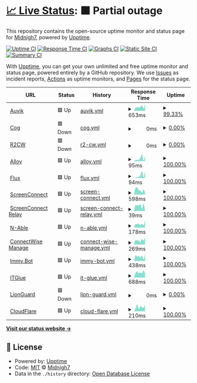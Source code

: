 # [📈 Live Status](https://Midnigh7.github.io/StatusBoard): <!--live status--> **🟧 Partial outage**

This repository contains the open-source uptime monitor and status page for [Midnigh7](https://Midnigh7.github.io/StatusBoard), powered by [Upptime](https://github.com/upptime/upptime).

[![Uptime CI](https://github.com/Midnigh7/StatusBoard/workflows/Uptime%20CI/badge.svg)](https://github.com/Midnigh7/StatusBoard/actions?query=workflow%3A%22Uptime+CI%22)
[![Response Time CI](https://github.com/Midnigh7/StatusBoard/workflows/Response%20Time%20CI/badge.svg)](https://github.com/Midnigh7/StatusBoard/actions?query=workflow%3A%22Response+Time+CI%22)
[![Graphs CI](https://github.com/Midnigh7/StatusBoard/workflows/Graphs%20CI/badge.svg)](https://github.com/Midnigh7/StatusBoard/actions?query=workflow%3A%22Graphs+CI%22)
[![Static Site CI](https://github.com/Midnigh7/StatusBoard/workflows/Static%20Site%20CI/badge.svg)](https://github.com/Midnigh7/StatusBoard/actions?query=workflow%3A%22Static+Site+CI%22)
[![Summary CI](https://github.com/Midnigh7/StatusBoard/workflows/Summary%20CI/badge.svg)](https://github.com/Midnigh7/StatusBoard/actions?query=workflow%3A%22Summary+CI%22)

With [Upptime](https://upptime.js.org), you can get your own unlimited and free uptime monitor and status page, powered entirely by a GitHub repository. We use [Issues](https://github.com/Midnigh7/StatusBoard/issues) as incident reports, [Actions](https://github.com/Midnigh7/StatusBoard/actions) as uptime monitors, and [Pages](https://Midnigh7.github.io/StatusBoard) for the status page.

<!--start: status pages-->
<!-- This summary is generated by Upptime (https://github.com/upptime/upptime) -->
<!-- Do not edit this manually, your changes will be overwritten -->
<!-- prettier-ignore -->
| URL | Status | History | Response Time | Uptime |
| --- | ------ | ------- | ------------- | ------ |
| <img alt="" src="https://icons.duckduckgo.com/ip3/mytech.us1.my.auvik.com.ico" height="13"> [Auvik](https://mytech.us1.my.auvik.com/) | 🟩 Up | [auvik.yml](https://github.com/Midnigh7/StatusBoard/commits/HEAD/history/auvik.yml) | <details><summary><img alt="Response time graph" src="./graphs/auvik/response-time-week.png" height="20"> 653ms</summary><br><a href="https://Midnigh7.github.io/StatusBoard/history/auvik"><img alt="Response time 855" src="https://img.shields.io/endpoint?url=https%3A%2F%2Fraw.githubusercontent.com%2FMidnigh7%2FStatusBoard%2FHEAD%2Fapi%2Fauvik%2Fresponse-time.json"></a><br><a href="https://Midnigh7.github.io/StatusBoard/history/auvik"><img alt="24-hour response time 843" src="https://img.shields.io/endpoint?url=https%3A%2F%2Fraw.githubusercontent.com%2FMidnigh7%2FStatusBoard%2FHEAD%2Fapi%2Fauvik%2Fresponse-time-day.json"></a><br><a href="https://Midnigh7.github.io/StatusBoard/history/auvik"><img alt="7-day response time 653" src="https://img.shields.io/endpoint?url=https%3A%2F%2Fraw.githubusercontent.com%2FMidnigh7%2FStatusBoard%2FHEAD%2Fapi%2Fauvik%2Fresponse-time-week.json"></a><br><a href="https://Midnigh7.github.io/StatusBoard/history/auvik"><img alt="30-day response time 644" src="https://img.shields.io/endpoint?url=https%3A%2F%2Fraw.githubusercontent.com%2FMidnigh7%2FStatusBoard%2FHEAD%2Fapi%2Fauvik%2Fresponse-time-month.json"></a><br><a href="https://Midnigh7.github.io/StatusBoard/history/auvik"><img alt="1-year response time 845" src="https://img.shields.io/endpoint?url=https%3A%2F%2Fraw.githubusercontent.com%2FMidnigh7%2FStatusBoard%2FHEAD%2Fapi%2Fauvik%2Fresponse-time-year.json"></a></details> | <details><summary><a href="https://Midnigh7.github.io/StatusBoard/history/auvik">99.33%</a></summary><a href="https://Midnigh7.github.io/StatusBoard/history/auvik"><img alt="All-time uptime 99.38%" src="https://img.shields.io/endpoint?url=https%3A%2F%2Fraw.githubusercontent.com%2FMidnigh7%2FStatusBoard%2FHEAD%2Fapi%2Fauvik%2Fuptime.json"></a><br><a href="https://Midnigh7.github.io/StatusBoard/history/auvik"><img alt="24-hour uptime 95.28%" src="https://img.shields.io/endpoint?url=https%3A%2F%2Fraw.githubusercontent.com%2FMidnigh7%2FStatusBoard%2FHEAD%2Fapi%2Fauvik%2Fuptime-day.json"></a><br><a href="https://Midnigh7.github.io/StatusBoard/history/auvik"><img alt="7-day uptime 99.33%" src="https://img.shields.io/endpoint?url=https%3A%2F%2Fraw.githubusercontent.com%2FMidnigh7%2FStatusBoard%2FHEAD%2Fapi%2Fauvik%2Fuptime-week.json"></a><br><a href="https://Midnigh7.github.io/StatusBoard/history/auvik"><img alt="30-day uptime 88.31%" src="https://img.shields.io/endpoint?url=https%3A%2F%2Fraw.githubusercontent.com%2FMidnigh7%2FStatusBoard%2FHEAD%2Fapi%2Fauvik%2Fuptime-month.json"></a><br><a href="https://Midnigh7.github.io/StatusBoard/history/auvik"><img alt="1-year uptime 98.81%" src="https://img.shields.io/endpoint?url=https%3A%2F%2Fraw.githubusercontent.com%2FMidnigh7%2FStatusBoard%2FHEAD%2Fapi%2Fauvik%2Fuptime-year.json"></a></details>
| <img alt="" src="https://icons.duckduckgo.com/ip3/cog.mytechpartners.net.ico" height="13"> [Cog](https://cog.mytechpartners.net/healthcheck) | 🟥 Down | [cog.yml](https://github.com/Midnigh7/StatusBoard/commits/HEAD/history/cog.yml) | <details><summary><img alt="Response time graph" src="./graphs/cog/response-time-week.png" height="20"> 0ms</summary><br><a href="https://Midnigh7.github.io/StatusBoard/history/cog"><img alt="Response time 200" src="https://img.shields.io/endpoint?url=https%3A%2F%2Fraw.githubusercontent.com%2FMidnigh7%2FStatusBoard%2FHEAD%2Fapi%2Fcog%2Fresponse-time.json"></a><br><a href="https://Midnigh7.github.io/StatusBoard/history/cog"><img alt="24-hour response time 0" src="https://img.shields.io/endpoint?url=https%3A%2F%2Fraw.githubusercontent.com%2FMidnigh7%2FStatusBoard%2FHEAD%2Fapi%2Fcog%2Fresponse-time-day.json"></a><br><a href="https://Midnigh7.github.io/StatusBoard/history/cog"><img alt="7-day response time 0" src="https://img.shields.io/endpoint?url=https%3A%2F%2Fraw.githubusercontent.com%2FMidnigh7%2FStatusBoard%2FHEAD%2Fapi%2Fcog%2Fresponse-time-week.json"></a><br><a href="https://Midnigh7.github.io/StatusBoard/history/cog"><img alt="30-day response time 0" src="https://img.shields.io/endpoint?url=https%3A%2F%2Fraw.githubusercontent.com%2FMidnigh7%2FStatusBoard%2FHEAD%2Fapi%2Fcog%2Fresponse-time-month.json"></a><br><a href="https://Midnigh7.github.io/StatusBoard/history/cog"><img alt="1-year response time 215" src="https://img.shields.io/endpoint?url=https%3A%2F%2Fraw.githubusercontent.com%2FMidnigh7%2FStatusBoard%2FHEAD%2Fapi%2Fcog%2Fresponse-time-year.json"></a></details> | <details><summary><a href="https://Midnigh7.github.io/StatusBoard/history/cog">0.00%</a></summary><a href="https://Midnigh7.github.io/StatusBoard/history/cog"><img alt="All-time uptime 61.66%" src="https://img.shields.io/endpoint?url=https%3A%2F%2Fraw.githubusercontent.com%2FMidnigh7%2FStatusBoard%2FHEAD%2Fapi%2Fcog%2Fuptime.json"></a><br><a href="https://Midnigh7.github.io/StatusBoard/history/cog"><img alt="24-hour uptime 0.00%" src="https://img.shields.io/endpoint?url=https%3A%2F%2Fraw.githubusercontent.com%2FMidnigh7%2FStatusBoard%2FHEAD%2Fapi%2Fcog%2Fuptime-day.json"></a><br><a href="https://Midnigh7.github.io/StatusBoard/history/cog"><img alt="7-day uptime 0.00%" src="https://img.shields.io/endpoint?url=https%3A%2F%2Fraw.githubusercontent.com%2FMidnigh7%2FStatusBoard%2FHEAD%2Fapi%2Fcog%2Fuptime-week.json"></a><br><a href="https://Midnigh7.github.io/StatusBoard/history/cog"><img alt="30-day uptime 0.00%" src="https://img.shields.io/endpoint?url=https%3A%2F%2Fraw.githubusercontent.com%2FMidnigh7%2FStatusBoard%2FHEAD%2Fapi%2Fcog%2Fuptime-month.json"></a><br><a href="https://Midnigh7.github.io/StatusBoard/history/cog"><img alt="1-year uptime 15.52%" src="https://img.shields.io/endpoint?url=https%3A%2F%2Fraw.githubusercontent.com%2FMidnigh7%2FStatusBoard%2FHEAD%2Fapi%2Fcog%2Fuptime-year.json"></a></details>
| <img alt="" src="https://icons.duckduckgo.com/ip3/cog.mytechpartners.net.ico" height="13"> [R2CW](https://cog.mytechpartners.net:8081/api?action=healthCheck) | 🟥 Down | [r2-cw.yml](https://github.com/Midnigh7/StatusBoard/commits/HEAD/history/r2-cw.yml) | <details><summary><img alt="Response time graph" src="./graphs/r2-cw/response-time-week.png" height="20"> 0ms</summary><br><a href="https://Midnigh7.github.io/StatusBoard/history/r2-cw"><img alt="Response time 179" src="https://img.shields.io/endpoint?url=https%3A%2F%2Fraw.githubusercontent.com%2FMidnigh7%2FStatusBoard%2FHEAD%2Fapi%2Fr2-cw%2Fresponse-time.json"></a><br><a href="https://Midnigh7.github.io/StatusBoard/history/r2-cw"><img alt="24-hour response time 0" src="https://img.shields.io/endpoint?url=https%3A%2F%2Fraw.githubusercontent.com%2FMidnigh7%2FStatusBoard%2FHEAD%2Fapi%2Fr2-cw%2Fresponse-time-day.json"></a><br><a href="https://Midnigh7.github.io/StatusBoard/history/r2-cw"><img alt="7-day response time 0" src="https://img.shields.io/endpoint?url=https%3A%2F%2Fraw.githubusercontent.com%2FMidnigh7%2FStatusBoard%2FHEAD%2Fapi%2Fr2-cw%2Fresponse-time-week.json"></a><br><a href="https://Midnigh7.github.io/StatusBoard/history/r2-cw"><img alt="30-day response time 0" src="https://img.shields.io/endpoint?url=https%3A%2F%2Fraw.githubusercontent.com%2FMidnigh7%2FStatusBoard%2FHEAD%2Fapi%2Fr2-cw%2Fresponse-time-month.json"></a><br><a href="https://Midnigh7.github.io/StatusBoard/history/r2-cw"><img alt="1-year response time 188" src="https://img.shields.io/endpoint?url=https%3A%2F%2Fraw.githubusercontent.com%2FMidnigh7%2FStatusBoard%2FHEAD%2Fapi%2Fr2-cw%2Fresponse-time-year.json"></a></details> | <details><summary><a href="https://Midnigh7.github.io/StatusBoard/history/r2-cw">0.00%</a></summary><a href="https://Midnigh7.github.io/StatusBoard/history/r2-cw"><img alt="All-time uptime 66.06%" src="https://img.shields.io/endpoint?url=https%3A%2F%2Fraw.githubusercontent.com%2FMidnigh7%2FStatusBoard%2FHEAD%2Fapi%2Fr2-cw%2Fuptime.json"></a><br><a href="https://Midnigh7.github.io/StatusBoard/history/r2-cw"><img alt="24-hour uptime 0.00%" src="https://img.shields.io/endpoint?url=https%3A%2F%2Fraw.githubusercontent.com%2FMidnigh7%2FStatusBoard%2FHEAD%2Fapi%2Fr2-cw%2Fuptime-day.json"></a><br><a href="https://Midnigh7.github.io/StatusBoard/history/r2-cw"><img alt="7-day uptime 0.00%" src="https://img.shields.io/endpoint?url=https%3A%2F%2Fraw.githubusercontent.com%2FMidnigh7%2FStatusBoard%2FHEAD%2Fapi%2Fr2-cw%2Fuptime-week.json"></a><br><a href="https://Midnigh7.github.io/StatusBoard/history/r2-cw"><img alt="30-day uptime 0.00%" src="https://img.shields.io/endpoint?url=https%3A%2F%2Fraw.githubusercontent.com%2FMidnigh7%2FStatusBoard%2FHEAD%2Fapi%2Fr2-cw%2Fuptime-month.json"></a><br><a href="https://Midnigh7.github.io/StatusBoard/history/r2-cw"><img alt="1-year uptime 26.32%" src="https://img.shields.io/endpoint?url=https%3A%2F%2Fraw.githubusercontent.com%2FMidnigh7%2FStatusBoard%2FHEAD%2Fapi%2Fr2-cw%2Fuptime-year.json"></a></details>
| <img alt="" src="https://icons.duckduckgo.com/ip3/cog.mytechpartners.net.ico" height="13"> [Alloy](https://cog.mytechpartners.net:9090/healthCheck) | 🟩 Up | [alloy.yml](https://github.com/Midnigh7/StatusBoard/commits/HEAD/history/alloy.yml) | <details><summary><img alt="Response time graph" src="./graphs/alloy/response-time-week.png" height="20"> 95ms</summary><br><a href="https://Midnigh7.github.io/StatusBoard/history/alloy"><img alt="Response time 152" src="https://img.shields.io/endpoint?url=https%3A%2F%2Fraw.githubusercontent.com%2FMidnigh7%2FStatusBoard%2FHEAD%2Fapi%2Falloy%2Fresponse-time.json"></a><br><a href="https://Midnigh7.github.io/StatusBoard/history/alloy"><img alt="24-hour response time 168" src="https://img.shields.io/endpoint?url=https%3A%2F%2Fraw.githubusercontent.com%2FMidnigh7%2FStatusBoard%2FHEAD%2Fapi%2Falloy%2Fresponse-time-day.json"></a><br><a href="https://Midnigh7.github.io/StatusBoard/history/alloy"><img alt="7-day response time 95" src="https://img.shields.io/endpoint?url=https%3A%2F%2Fraw.githubusercontent.com%2FMidnigh7%2FStatusBoard%2FHEAD%2Fapi%2Falloy%2Fresponse-time-week.json"></a><br><a href="https://Midnigh7.github.io/StatusBoard/history/alloy"><img alt="30-day response time 120" src="https://img.shields.io/endpoint?url=https%3A%2F%2Fraw.githubusercontent.com%2FMidnigh7%2FStatusBoard%2FHEAD%2Fapi%2Falloy%2Fresponse-time-month.json"></a><br><a href="https://Midnigh7.github.io/StatusBoard/history/alloy"><img alt="1-year response time 147" src="https://img.shields.io/endpoint?url=https%3A%2F%2Fraw.githubusercontent.com%2FMidnigh7%2FStatusBoard%2FHEAD%2Fapi%2Falloy%2Fresponse-time-year.json"></a></details> | <details><summary><a href="https://Midnigh7.github.io/StatusBoard/history/alloy">100.00%</a></summary><a href="https://Midnigh7.github.io/StatusBoard/history/alloy"><img alt="All-time uptime 99.95%" src="https://img.shields.io/endpoint?url=https%3A%2F%2Fraw.githubusercontent.com%2FMidnigh7%2FStatusBoard%2FHEAD%2Fapi%2Falloy%2Fuptime.json"></a><br><a href="https://Midnigh7.github.io/StatusBoard/history/alloy"><img alt="24-hour uptime 100.00%" src="https://img.shields.io/endpoint?url=https%3A%2F%2Fraw.githubusercontent.com%2FMidnigh7%2FStatusBoard%2FHEAD%2Fapi%2Falloy%2Fuptime-day.json"></a><br><a href="https://Midnigh7.github.io/StatusBoard/history/alloy"><img alt="7-day uptime 100.00%" src="https://img.shields.io/endpoint?url=https%3A%2F%2Fraw.githubusercontent.com%2FMidnigh7%2FStatusBoard%2FHEAD%2Fapi%2Falloy%2Fuptime-week.json"></a><br><a href="https://Midnigh7.github.io/StatusBoard/history/alloy"><img alt="30-day uptime 100.00%" src="https://img.shields.io/endpoint?url=https%3A%2F%2Fraw.githubusercontent.com%2FMidnigh7%2FStatusBoard%2FHEAD%2Fapi%2Falloy%2Fuptime-month.json"></a><br><a href="https://Midnigh7.github.io/StatusBoard/history/alloy"><img alt="1-year uptime 99.91%" src="https://img.shields.io/endpoint?url=https%3A%2F%2Fraw.githubusercontent.com%2FMidnigh7%2FStatusBoard%2FHEAD%2Fapi%2Falloy%2Fuptime-year.json"></a></details>
| <img alt="" src="https://icons.duckduckgo.com/ip3/cog.mytechpartners.net.ico" height="13"> [Flux](https://cog.mytechpartners.net:7070/healthCheck) | 🟩 Up | [flux.yml](https://github.com/Midnigh7/StatusBoard/commits/HEAD/history/flux.yml) | <details><summary><img alt="Response time graph" src="./graphs/flux/response-time-week.png" height="20"> 94ms</summary><br><a href="https://Midnigh7.github.io/StatusBoard/history/flux"><img alt="Response time 141" src="https://img.shields.io/endpoint?url=https%3A%2F%2Fraw.githubusercontent.com%2FMidnigh7%2FStatusBoard%2FHEAD%2Fapi%2Fflux%2Fresponse-time.json"></a><br><a href="https://Midnigh7.github.io/StatusBoard/history/flux"><img alt="24-hour response time 233" src="https://img.shields.io/endpoint?url=https%3A%2F%2Fraw.githubusercontent.com%2FMidnigh7%2FStatusBoard%2FHEAD%2Fapi%2Fflux%2Fresponse-time-day.json"></a><br><a href="https://Midnigh7.github.io/StatusBoard/history/flux"><img alt="7-day response time 94" src="https://img.shields.io/endpoint?url=https%3A%2F%2Fraw.githubusercontent.com%2FMidnigh7%2FStatusBoard%2FHEAD%2Fapi%2Fflux%2Fresponse-time-week.json"></a><br><a href="https://Midnigh7.github.io/StatusBoard/history/flux"><img alt="30-day response time 112" src="https://img.shields.io/endpoint?url=https%3A%2F%2Fraw.githubusercontent.com%2FMidnigh7%2FStatusBoard%2FHEAD%2Fapi%2Fflux%2Fresponse-time-month.json"></a><br><a href="https://Midnigh7.github.io/StatusBoard/history/flux"><img alt="1-year response time 130" src="https://img.shields.io/endpoint?url=https%3A%2F%2Fraw.githubusercontent.com%2FMidnigh7%2FStatusBoard%2FHEAD%2Fapi%2Fflux%2Fresponse-time-year.json"></a></details> | <details><summary><a href="https://Midnigh7.github.io/StatusBoard/history/flux">100.00%</a></summary><a href="https://Midnigh7.github.io/StatusBoard/history/flux"><img alt="All-time uptime 81.46%" src="https://img.shields.io/endpoint?url=https%3A%2F%2Fraw.githubusercontent.com%2FMidnigh7%2FStatusBoard%2FHEAD%2Fapi%2Fflux%2Fuptime.json"></a><br><a href="https://Midnigh7.github.io/StatusBoard/history/flux"><img alt="24-hour uptime 100.00%" src="https://img.shields.io/endpoint?url=https%3A%2F%2Fraw.githubusercontent.com%2FMidnigh7%2FStatusBoard%2FHEAD%2Fapi%2Fflux%2Fuptime-day.json"></a><br><a href="https://Midnigh7.github.io/StatusBoard/history/flux"><img alt="7-day uptime 100.00%" src="https://img.shields.io/endpoint?url=https%3A%2F%2Fraw.githubusercontent.com%2FMidnigh7%2FStatusBoard%2FHEAD%2Fapi%2Fflux%2Fuptime-week.json"></a><br><a href="https://Midnigh7.github.io/StatusBoard/history/flux"><img alt="30-day uptime 100.00%" src="https://img.shields.io/endpoint?url=https%3A%2F%2Fraw.githubusercontent.com%2FMidnigh7%2FStatusBoard%2FHEAD%2Fapi%2Fflux%2Fuptime-month.json"></a><br><a href="https://Midnigh7.github.io/StatusBoard/history/flux"><img alt="1-year uptime 61.63%" src="https://img.shields.io/endpoint?url=https%3A%2F%2Fraw.githubusercontent.com%2FMidnigh7%2FStatusBoard%2FHEAD%2Fapi%2Fflux%2Fuptime-year.json"></a></details>
| <img alt="" src="https://icons.duckduckgo.com/ip3/go.mytech.com.ico" height="13"> [ScreenConnect](https://go.mytech.com) | 🟩 Up | [screen-connect.yml](https://github.com/Midnigh7/StatusBoard/commits/HEAD/history/screen-connect.yml) | <details><summary><img alt="Response time graph" src="./graphs/screen-connect/response-time-week.png" height="20"> 598ms</summary><br><a href="https://Midnigh7.github.io/StatusBoard/history/screen-connect"><img alt="Response time 577" src="https://img.shields.io/endpoint?url=https%3A%2F%2Fraw.githubusercontent.com%2FMidnigh7%2FStatusBoard%2FHEAD%2Fapi%2Fscreen-connect%2Fresponse-time.json"></a><br><a href="https://Midnigh7.github.io/StatusBoard/history/screen-connect"><img alt="24-hour response time 274" src="https://img.shields.io/endpoint?url=https%3A%2F%2Fraw.githubusercontent.com%2FMidnigh7%2FStatusBoard%2FHEAD%2Fapi%2Fscreen-connect%2Fresponse-time-day.json"></a><br><a href="https://Midnigh7.github.io/StatusBoard/history/screen-connect"><img alt="7-day response time 598" src="https://img.shields.io/endpoint?url=https%3A%2F%2Fraw.githubusercontent.com%2FMidnigh7%2FStatusBoard%2FHEAD%2Fapi%2Fscreen-connect%2Fresponse-time-week.json"></a><br><a href="https://Midnigh7.github.io/StatusBoard/history/screen-connect"><img alt="30-day response time 640" src="https://img.shields.io/endpoint?url=https%3A%2F%2Fraw.githubusercontent.com%2FMidnigh7%2FStatusBoard%2FHEAD%2Fapi%2Fscreen-connect%2Fresponse-time-month.json"></a><br><a href="https://Midnigh7.github.io/StatusBoard/history/screen-connect"><img alt="1-year response time 601" src="https://img.shields.io/endpoint?url=https%3A%2F%2Fraw.githubusercontent.com%2FMidnigh7%2FStatusBoard%2FHEAD%2Fapi%2Fscreen-connect%2Fresponse-time-year.json"></a></details> | <details><summary><a href="https://Midnigh7.github.io/StatusBoard/history/screen-connect">100.00%</a></summary><a href="https://Midnigh7.github.io/StatusBoard/history/screen-connect"><img alt="All-time uptime 99.84%" src="https://img.shields.io/endpoint?url=https%3A%2F%2Fraw.githubusercontent.com%2FMidnigh7%2FStatusBoard%2FHEAD%2Fapi%2Fscreen-connect%2Fuptime.json"></a><br><a href="https://Midnigh7.github.io/StatusBoard/history/screen-connect"><img alt="24-hour uptime 100.00%" src="https://img.shields.io/endpoint?url=https%3A%2F%2Fraw.githubusercontent.com%2FMidnigh7%2FStatusBoard%2FHEAD%2Fapi%2Fscreen-connect%2Fuptime-day.json"></a><br><a href="https://Midnigh7.github.io/StatusBoard/history/screen-connect"><img alt="7-day uptime 100.00%" src="https://img.shields.io/endpoint?url=https%3A%2F%2Fraw.githubusercontent.com%2FMidnigh7%2FStatusBoard%2FHEAD%2Fapi%2Fscreen-connect%2Fuptime-week.json"></a><br><a href="https://Midnigh7.github.io/StatusBoard/history/screen-connect"><img alt="30-day uptime 100.00%" src="https://img.shields.io/endpoint?url=https%3A%2F%2Fraw.githubusercontent.com%2FMidnigh7%2FStatusBoard%2FHEAD%2Fapi%2Fscreen-connect%2Fuptime-month.json"></a><br><a href="https://Midnigh7.github.io/StatusBoard/history/screen-connect"><img alt="1-year uptime 100.00%" src="https://img.shields.io/endpoint?url=https%3A%2F%2Fraw.githubusercontent.com%2FMidnigh7%2FStatusBoard%2FHEAD%2Fapi%2Fscreen-connect%2Fuptime-year.json"></a></details>
| <img alt="" src="https://icons.duckduckgo.com/ip3/null.ico" height="13"> [ScreenConnect Relay](screlay.mytech.com) | 🟩 Up | [screen-connect-relay.yml](https://github.com/Midnigh7/StatusBoard/commits/HEAD/history/screen-connect-relay.yml) | <details><summary><img alt="Response time graph" src="./graphs/screen-connect-relay/response-time-week.png" height="20"> 39ms</summary><br><a href="https://Midnigh7.github.io/StatusBoard/history/screen-connect-relay"><img alt="Response time 93" src="https://img.shields.io/endpoint?url=https%3A%2F%2Fraw.githubusercontent.com%2FMidnigh7%2FStatusBoard%2FHEAD%2Fapi%2Fscreen-connect-relay%2Fresponse-time.json"></a><br><a href="https://Midnigh7.github.io/StatusBoard/history/screen-connect-relay"><img alt="24-hour response time 1" src="https://img.shields.io/endpoint?url=https%3A%2F%2Fraw.githubusercontent.com%2FMidnigh7%2FStatusBoard%2FHEAD%2Fapi%2Fscreen-connect-relay%2Fresponse-time-day.json"></a><br><a href="https://Midnigh7.github.io/StatusBoard/history/screen-connect-relay"><img alt="7-day response time 39" src="https://img.shields.io/endpoint?url=https%3A%2F%2Fraw.githubusercontent.com%2FMidnigh7%2FStatusBoard%2FHEAD%2Fapi%2Fscreen-connect-relay%2Fresponse-time-week.json"></a><br><a href="https://Midnigh7.github.io/StatusBoard/history/screen-connect-relay"><img alt="30-day response time 36" src="https://img.shields.io/endpoint?url=https%3A%2F%2Fraw.githubusercontent.com%2FMidnigh7%2FStatusBoard%2FHEAD%2Fapi%2Fscreen-connect-relay%2Fresponse-time-month.json"></a><br><a href="https://Midnigh7.github.io/StatusBoard/history/screen-connect-relay"><img alt="1-year response time 87" src="https://img.shields.io/endpoint?url=https%3A%2F%2Fraw.githubusercontent.com%2FMidnigh7%2FStatusBoard%2FHEAD%2Fapi%2Fscreen-connect-relay%2Fresponse-time-year.json"></a></details> | <details><summary><a href="https://Midnigh7.github.io/StatusBoard/history/screen-connect-relay">100.00%</a></summary><a href="https://Midnigh7.github.io/StatusBoard/history/screen-connect-relay"><img alt="All-time uptime 99.97%" src="https://img.shields.io/endpoint?url=https%3A%2F%2Fraw.githubusercontent.com%2FMidnigh7%2FStatusBoard%2FHEAD%2Fapi%2Fscreen-connect-relay%2Fuptime.json"></a><br><a href="https://Midnigh7.github.io/StatusBoard/history/screen-connect-relay"><img alt="24-hour uptime 100.00%" src="https://img.shields.io/endpoint?url=https%3A%2F%2Fraw.githubusercontent.com%2FMidnigh7%2FStatusBoard%2FHEAD%2Fapi%2Fscreen-connect-relay%2Fuptime-day.json"></a><br><a href="https://Midnigh7.github.io/StatusBoard/history/screen-connect-relay"><img alt="7-day uptime 100.00%" src="https://img.shields.io/endpoint?url=https%3A%2F%2Fraw.githubusercontent.com%2FMidnigh7%2FStatusBoard%2FHEAD%2Fapi%2Fscreen-connect-relay%2Fuptime-week.json"></a><br><a href="https://Midnigh7.github.io/StatusBoard/history/screen-connect-relay"><img alt="30-day uptime 100.00%" src="https://img.shields.io/endpoint?url=https%3A%2F%2Fraw.githubusercontent.com%2FMidnigh7%2FStatusBoard%2FHEAD%2Fapi%2Fscreen-connect-relay%2Fuptime-month.json"></a><br><a href="https://Midnigh7.github.io/StatusBoard/history/screen-connect-relay"><img alt="1-year uptime 100.00%" src="https://img.shields.io/endpoint?url=https%3A%2F%2Fraw.githubusercontent.com%2FMidnigh7%2FStatusBoard%2FHEAD%2Fapi%2Fscreen-connect-relay%2Fuptime-year.json"></a></details>
| <img alt="" src="https://icons.duckduckgo.com/ip3/manage.mytech.com.ico" height="13"> [N-Able](https://Manage.mytech.com) | 🟩 Up | [n-able.yml](https://github.com/Midnigh7/StatusBoard/commits/HEAD/history/n-able.yml) | <details><summary><img alt="Response time graph" src="./graphs/n-able/response-time-week.png" height="20"> 178ms</summary><br><a href="https://Midnigh7.github.io/StatusBoard/history/n-able"><img alt="Response time 179" src="https://img.shields.io/endpoint?url=https%3A%2F%2Fraw.githubusercontent.com%2FMidnigh7%2FStatusBoard%2FHEAD%2Fapi%2Fn-able%2Fresponse-time.json"></a><br><a href="https://Midnigh7.github.io/StatusBoard/history/n-able"><img alt="24-hour response time 345" src="https://img.shields.io/endpoint?url=https%3A%2F%2Fraw.githubusercontent.com%2FMidnigh7%2FStatusBoard%2FHEAD%2Fapi%2Fn-able%2Fresponse-time-day.json"></a><br><a href="https://Midnigh7.github.io/StatusBoard/history/n-able"><img alt="7-day response time 178" src="https://img.shields.io/endpoint?url=https%3A%2F%2Fraw.githubusercontent.com%2FMidnigh7%2FStatusBoard%2FHEAD%2Fapi%2Fn-able%2Fresponse-time-week.json"></a><br><a href="https://Midnigh7.github.io/StatusBoard/history/n-able"><img alt="30-day response time 192" src="https://img.shields.io/endpoint?url=https%3A%2F%2Fraw.githubusercontent.com%2FMidnigh7%2FStatusBoard%2FHEAD%2Fapi%2Fn-able%2Fresponse-time-month.json"></a><br><a href="https://Midnigh7.github.io/StatusBoard/history/n-able"><img alt="1-year response time 185" src="https://img.shields.io/endpoint?url=https%3A%2F%2Fraw.githubusercontent.com%2FMidnigh7%2FStatusBoard%2FHEAD%2Fapi%2Fn-able%2Fresponse-time-year.json"></a></details> | <details><summary><a href="https://Midnigh7.github.io/StatusBoard/history/n-able">100.00%</a></summary><a href="https://Midnigh7.github.io/StatusBoard/history/n-able"><img alt="All-time uptime 99.87%" src="https://img.shields.io/endpoint?url=https%3A%2F%2Fraw.githubusercontent.com%2FMidnigh7%2FStatusBoard%2FHEAD%2Fapi%2Fn-able%2Fuptime.json"></a><br><a href="https://Midnigh7.github.io/StatusBoard/history/n-able"><img alt="24-hour uptime 100.00%" src="https://img.shields.io/endpoint?url=https%3A%2F%2Fraw.githubusercontent.com%2FMidnigh7%2FStatusBoard%2FHEAD%2Fapi%2Fn-able%2Fuptime-day.json"></a><br><a href="https://Midnigh7.github.io/StatusBoard/history/n-able"><img alt="7-day uptime 100.00%" src="https://img.shields.io/endpoint?url=https%3A%2F%2Fraw.githubusercontent.com%2FMidnigh7%2FStatusBoard%2FHEAD%2Fapi%2Fn-able%2Fuptime-week.json"></a><br><a href="https://Midnigh7.github.io/StatusBoard/history/n-able"><img alt="30-day uptime 100.00%" src="https://img.shields.io/endpoint?url=https%3A%2F%2Fraw.githubusercontent.com%2FMidnigh7%2FStatusBoard%2FHEAD%2Fapi%2Fn-able%2Fuptime-month.json"></a><br><a href="https://Midnigh7.github.io/StatusBoard/history/n-able"><img alt="1-year uptime 100.00%" src="https://img.shields.io/endpoint?url=https%3A%2F%2Fraw.githubusercontent.com%2FMidnigh7%2FStatusBoard%2FHEAD%2Fapi%2Fn-able%2Fuptime-year.json"></a></details>
| <img alt="" src="https://icons.duckduckgo.com/ip3/connect.mytech.com.ico" height="13"> [ConnectWise Manage](https://connect.mytech.com) | 🟩 Up | [connect-wise-manage.yml](https://github.com/Midnigh7/StatusBoard/commits/HEAD/history/connect-wise-manage.yml) | <details><summary><img alt="Response time graph" src="./graphs/connect-wise-manage/response-time-week.png" height="20"> 269ms</summary><br><a href="https://Midnigh7.github.io/StatusBoard/history/connect-wise-manage"><img alt="Response time 295" src="https://img.shields.io/endpoint?url=https%3A%2F%2Fraw.githubusercontent.com%2FMidnigh7%2FStatusBoard%2FHEAD%2Fapi%2Fconnect-wise-manage%2Fresponse-time.json"></a><br><a href="https://Midnigh7.github.io/StatusBoard/history/connect-wise-manage"><img alt="24-hour response time 401" src="https://img.shields.io/endpoint?url=https%3A%2F%2Fraw.githubusercontent.com%2FMidnigh7%2FStatusBoard%2FHEAD%2Fapi%2Fconnect-wise-manage%2Fresponse-time-day.json"></a><br><a href="https://Midnigh7.github.io/StatusBoard/history/connect-wise-manage"><img alt="7-day response time 269" src="https://img.shields.io/endpoint?url=https%3A%2F%2Fraw.githubusercontent.com%2FMidnigh7%2FStatusBoard%2FHEAD%2Fapi%2Fconnect-wise-manage%2Fresponse-time-week.json"></a><br><a href="https://Midnigh7.github.io/StatusBoard/history/connect-wise-manage"><img alt="30-day response time 271" src="https://img.shields.io/endpoint?url=https%3A%2F%2Fraw.githubusercontent.com%2FMidnigh7%2FStatusBoard%2FHEAD%2Fapi%2Fconnect-wise-manage%2Fresponse-time-month.json"></a><br><a href="https://Midnigh7.github.io/StatusBoard/history/connect-wise-manage"><img alt="1-year response time 288" src="https://img.shields.io/endpoint?url=https%3A%2F%2Fraw.githubusercontent.com%2FMidnigh7%2FStatusBoard%2FHEAD%2Fapi%2Fconnect-wise-manage%2Fresponse-time-year.json"></a></details> | <details><summary><a href="https://Midnigh7.github.io/StatusBoard/history/connect-wise-manage">100.00%</a></summary><a href="https://Midnigh7.github.io/StatusBoard/history/connect-wise-manage"><img alt="All-time uptime 99.98%" src="https://img.shields.io/endpoint?url=https%3A%2F%2Fraw.githubusercontent.com%2FMidnigh7%2FStatusBoard%2FHEAD%2Fapi%2Fconnect-wise-manage%2Fuptime.json"></a><br><a href="https://Midnigh7.github.io/StatusBoard/history/connect-wise-manage"><img alt="24-hour uptime 100.00%" src="https://img.shields.io/endpoint?url=https%3A%2F%2Fraw.githubusercontent.com%2FMidnigh7%2FStatusBoard%2FHEAD%2Fapi%2Fconnect-wise-manage%2Fuptime-day.json"></a><br><a href="https://Midnigh7.github.io/StatusBoard/history/connect-wise-manage"><img alt="7-day uptime 100.00%" src="https://img.shields.io/endpoint?url=https%3A%2F%2Fraw.githubusercontent.com%2FMidnigh7%2FStatusBoard%2FHEAD%2Fapi%2Fconnect-wise-manage%2Fuptime-week.json"></a><br><a href="https://Midnigh7.github.io/StatusBoard/history/connect-wise-manage"><img alt="30-day uptime 100.00%" src="https://img.shields.io/endpoint?url=https%3A%2F%2Fraw.githubusercontent.com%2FMidnigh7%2FStatusBoard%2FHEAD%2Fapi%2Fconnect-wise-manage%2Fuptime-month.json"></a><br><a href="https://Midnigh7.github.io/StatusBoard/history/connect-wise-manage"><img alt="1-year uptime 100.00%" src="https://img.shields.io/endpoint?url=https%3A%2F%2Fraw.githubusercontent.com%2FMidnigh7%2FStatusBoard%2FHEAD%2Fapi%2Fconnect-wise-manage%2Fuptime-year.json"></a></details>
| <img alt="" src="https://icons.duckduckgo.com/ip3/mytech.immy.bot.ico" height="13"> [Immy.Bot](https://mytech.immy.bot) | 🟩 Up | [immy-bot.yml](https://github.com/Midnigh7/StatusBoard/commits/HEAD/history/immy-bot.yml) | <details><summary><img alt="Response time graph" src="./graphs/immy-bot/response-time-week.png" height="20"> 438ms</summary><br><a href="https://Midnigh7.github.io/StatusBoard/history/immy-bot"><img alt="Response time 574" src="https://img.shields.io/endpoint?url=https%3A%2F%2Fraw.githubusercontent.com%2FMidnigh7%2FStatusBoard%2FHEAD%2Fapi%2Fimmy-bot%2Fresponse-time.json"></a><br><a href="https://Midnigh7.github.io/StatusBoard/history/immy-bot"><img alt="24-hour response time 659" src="https://img.shields.io/endpoint?url=https%3A%2F%2Fraw.githubusercontent.com%2FMidnigh7%2FStatusBoard%2FHEAD%2Fapi%2Fimmy-bot%2Fresponse-time-day.json"></a><br><a href="https://Midnigh7.github.io/StatusBoard/history/immy-bot"><img alt="7-day response time 438" src="https://img.shields.io/endpoint?url=https%3A%2F%2Fraw.githubusercontent.com%2FMidnigh7%2FStatusBoard%2FHEAD%2Fapi%2Fimmy-bot%2Fresponse-time-week.json"></a><br><a href="https://Midnigh7.github.io/StatusBoard/history/immy-bot"><img alt="30-day response time 451" src="https://img.shields.io/endpoint?url=https%3A%2F%2Fraw.githubusercontent.com%2FMidnigh7%2FStatusBoard%2FHEAD%2Fapi%2Fimmy-bot%2Fresponse-time-month.json"></a><br><a href="https://Midnigh7.github.io/StatusBoard/history/immy-bot"><img alt="1-year response time 606" src="https://img.shields.io/endpoint?url=https%3A%2F%2Fraw.githubusercontent.com%2FMidnigh7%2FStatusBoard%2FHEAD%2Fapi%2Fimmy-bot%2Fresponse-time-year.json"></a></details> | <details><summary><a href="https://Midnigh7.github.io/StatusBoard/history/immy-bot">100.00%</a></summary><a href="https://Midnigh7.github.io/StatusBoard/history/immy-bot"><img alt="All-time uptime 99.88%" src="https://img.shields.io/endpoint?url=https%3A%2F%2Fraw.githubusercontent.com%2FMidnigh7%2FStatusBoard%2FHEAD%2Fapi%2Fimmy-bot%2Fuptime.json"></a><br><a href="https://Midnigh7.github.io/StatusBoard/history/immy-bot"><img alt="24-hour uptime 100.00%" src="https://img.shields.io/endpoint?url=https%3A%2F%2Fraw.githubusercontent.com%2FMidnigh7%2FStatusBoard%2FHEAD%2Fapi%2Fimmy-bot%2Fuptime-day.json"></a><br><a href="https://Midnigh7.github.io/StatusBoard/history/immy-bot"><img alt="7-day uptime 100.00%" src="https://img.shields.io/endpoint?url=https%3A%2F%2Fraw.githubusercontent.com%2FMidnigh7%2FStatusBoard%2FHEAD%2Fapi%2Fimmy-bot%2Fuptime-week.json"></a><br><a href="https://Midnigh7.github.io/StatusBoard/history/immy-bot"><img alt="30-day uptime 100.00%" src="https://img.shields.io/endpoint?url=https%3A%2F%2Fraw.githubusercontent.com%2FMidnigh7%2FStatusBoard%2FHEAD%2Fapi%2Fimmy-bot%2Fuptime-month.json"></a><br><a href="https://Midnigh7.github.io/StatusBoard/history/immy-bot"><img alt="1-year uptime 99.81%" src="https://img.shields.io/endpoint?url=https%3A%2F%2Fraw.githubusercontent.com%2FMidnigh7%2FStatusBoard%2FHEAD%2Fapi%2Fimmy-bot%2Fuptime-year.json"></a></details>
| <img alt="" src="https://icons.duckduckgo.com/ip3/mytech.itglue.com.ico" height="13"> [ITGlue](https://mytech.itglue.com) | 🟩 Up | [it-glue.yml](https://github.com/Midnigh7/StatusBoard/commits/HEAD/history/it-glue.yml) | <details><summary><img alt="Response time graph" src="./graphs/it-glue/response-time-week.png" height="20"> 688ms</summary><br><a href="https://Midnigh7.github.io/StatusBoard/history/it-glue"><img alt="Response time 696" src="https://img.shields.io/endpoint?url=https%3A%2F%2Fraw.githubusercontent.com%2FMidnigh7%2FStatusBoard%2FHEAD%2Fapi%2Fit-glue%2Fresponse-time.json"></a><br><a href="https://Midnigh7.github.io/StatusBoard/history/it-glue"><img alt="24-hour response time 588" src="https://img.shields.io/endpoint?url=https%3A%2F%2Fraw.githubusercontent.com%2FMidnigh7%2FStatusBoard%2FHEAD%2Fapi%2Fit-glue%2Fresponse-time-day.json"></a><br><a href="https://Midnigh7.github.io/StatusBoard/history/it-glue"><img alt="7-day response time 688" src="https://img.shields.io/endpoint?url=https%3A%2F%2Fraw.githubusercontent.com%2FMidnigh7%2FStatusBoard%2FHEAD%2Fapi%2Fit-glue%2Fresponse-time-week.json"></a><br><a href="https://Midnigh7.github.io/StatusBoard/history/it-glue"><img alt="30-day response time 637" src="https://img.shields.io/endpoint?url=https%3A%2F%2Fraw.githubusercontent.com%2FMidnigh7%2FStatusBoard%2FHEAD%2Fapi%2Fit-glue%2Fresponse-time-month.json"></a><br><a href="https://Midnigh7.github.io/StatusBoard/history/it-glue"><img alt="1-year response time 749" src="https://img.shields.io/endpoint?url=https%3A%2F%2Fraw.githubusercontent.com%2FMidnigh7%2FStatusBoard%2FHEAD%2Fapi%2Fit-glue%2Fresponse-time-year.json"></a></details> | <details><summary><a href="https://Midnigh7.github.io/StatusBoard/history/it-glue">100.00%</a></summary><a href="https://Midnigh7.github.io/StatusBoard/history/it-glue"><img alt="All-time uptime 88.45%" src="https://img.shields.io/endpoint?url=https%3A%2F%2Fraw.githubusercontent.com%2FMidnigh7%2FStatusBoard%2FHEAD%2Fapi%2Fit-glue%2Fuptime.json"></a><br><a href="https://Midnigh7.github.io/StatusBoard/history/it-glue"><img alt="24-hour uptime 100.00%" src="https://img.shields.io/endpoint?url=https%3A%2F%2Fraw.githubusercontent.com%2FMidnigh7%2FStatusBoard%2FHEAD%2Fapi%2Fit-glue%2Fuptime-day.json"></a><br><a href="https://Midnigh7.github.io/StatusBoard/history/it-glue"><img alt="7-day uptime 100.00%" src="https://img.shields.io/endpoint?url=https%3A%2F%2Fraw.githubusercontent.com%2FMidnigh7%2FStatusBoard%2FHEAD%2Fapi%2Fit-glue%2Fuptime-week.json"></a><br><a href="https://Midnigh7.github.io/StatusBoard/history/it-glue"><img alt="30-day uptime 99.95%" src="https://img.shields.io/endpoint?url=https%3A%2F%2Fraw.githubusercontent.com%2FMidnigh7%2FStatusBoard%2FHEAD%2Fapi%2Fit-glue%2Fuptime-month.json"></a><br><a href="https://Midnigh7.github.io/StatusBoard/history/it-glue"><img alt="1-year uptime 99.96%" src="https://img.shields.io/endpoint?url=https%3A%2F%2Fraw.githubusercontent.com%2FMidnigh7%2FStatusBoard%2FHEAD%2Fapi%2Fit-glue%2Fuptime-year.json"></a></details>
| <img alt="" src="https://icons.duckduckgo.com/ip3/mytech.app.liongard.com.ico" height="13"> [LionGuard](https://mytech.app.liongard.com) | 🟥 Down | [lion-guard.yml](https://github.com/Midnigh7/StatusBoard/commits/HEAD/history/lion-guard.yml) | <details><summary><img alt="Response time graph" src="./graphs/lion-guard/response-time-week.png" height="20"> 0ms</summary><br><a href="https://Midnigh7.github.io/StatusBoard/history/lion-guard"><img alt="Response time 322" src="https://img.shields.io/endpoint?url=https%3A%2F%2Fraw.githubusercontent.com%2FMidnigh7%2FStatusBoard%2FHEAD%2Fapi%2Flion-guard%2Fresponse-time.json"></a><br><a href="https://Midnigh7.github.io/StatusBoard/history/lion-guard"><img alt="24-hour response time 0" src="https://img.shields.io/endpoint?url=https%3A%2F%2Fraw.githubusercontent.com%2FMidnigh7%2FStatusBoard%2FHEAD%2Fapi%2Flion-guard%2Fresponse-time-day.json"></a><br><a href="https://Midnigh7.github.io/StatusBoard/history/lion-guard"><img alt="7-day response time 0" src="https://img.shields.io/endpoint?url=https%3A%2F%2Fraw.githubusercontent.com%2FMidnigh7%2FStatusBoard%2FHEAD%2Fapi%2Flion-guard%2Fresponse-time-week.json"></a><br><a href="https://Midnigh7.github.io/StatusBoard/history/lion-guard"><img alt="30-day response time 0" src="https://img.shields.io/endpoint?url=https%3A%2F%2Fraw.githubusercontent.com%2FMidnigh7%2FStatusBoard%2FHEAD%2Fapi%2Flion-guard%2Fresponse-time-month.json"></a><br><a href="https://Midnigh7.github.io/StatusBoard/history/lion-guard"><img alt="1-year response time 0" src="https://img.shields.io/endpoint?url=https%3A%2F%2Fraw.githubusercontent.com%2FMidnigh7%2FStatusBoard%2FHEAD%2Fapi%2Flion-guard%2Fresponse-time-year.json"></a></details> | <details><summary><a href="https://Midnigh7.github.io/StatusBoard/history/lion-guard">0.00%</a></summary><a href="https://Midnigh7.github.io/StatusBoard/history/lion-guard"><img alt="All-time uptime 51.32%" src="https://img.shields.io/endpoint?url=https%3A%2F%2Fraw.githubusercontent.com%2FMidnigh7%2FStatusBoard%2FHEAD%2Fapi%2Flion-guard%2Fuptime.json"></a><br><a href="https://Midnigh7.github.io/StatusBoard/history/lion-guard"><img alt="24-hour uptime 0.00%" src="https://img.shields.io/endpoint?url=https%3A%2F%2Fraw.githubusercontent.com%2FMidnigh7%2FStatusBoard%2FHEAD%2Fapi%2Flion-guard%2Fuptime-day.json"></a><br><a href="https://Midnigh7.github.io/StatusBoard/history/lion-guard"><img alt="7-day uptime 0.00%" src="https://img.shields.io/endpoint?url=https%3A%2F%2Fraw.githubusercontent.com%2FMidnigh7%2FStatusBoard%2FHEAD%2Fapi%2Flion-guard%2Fuptime-week.json"></a><br><a href="https://Midnigh7.github.io/StatusBoard/history/lion-guard"><img alt="30-day uptime 0.00%" src="https://img.shields.io/endpoint?url=https%3A%2F%2Fraw.githubusercontent.com%2FMidnigh7%2FStatusBoard%2FHEAD%2Fapi%2Flion-guard%2Fuptime-month.json"></a><br><a href="https://Midnigh7.github.io/StatusBoard/history/lion-guard"><img alt="1-year uptime 0.00%" src="https://img.shields.io/endpoint?url=https%3A%2F%2Fraw.githubusercontent.com%2FMidnigh7%2FStatusBoard%2FHEAD%2Fapi%2Flion-guard%2Fuptime-year.json"></a></details>
| <img alt="" src="https://icons.duckduckgo.com/ip3/www.cloudflarestatus.com.ico" height="13"> [CloudFlare](https://www.cloudflarestatus.com/api/v2/status.json) | 🟩 Up | [cloud-flare.yml](https://github.com/Midnigh7/StatusBoard/commits/HEAD/history/cloud-flare.yml) | <details><summary><img alt="Response time graph" src="./graphs/cloud-flare/response-time-week.png" height="20"> 210ms</summary><br><a href="https://Midnigh7.github.io/StatusBoard/history/cloud-flare"><img alt="Response time 269" src="https://img.shields.io/endpoint?url=https%3A%2F%2Fraw.githubusercontent.com%2FMidnigh7%2FStatusBoard%2FHEAD%2Fapi%2Fcloud-flare%2Fresponse-time.json"></a><br><a href="https://Midnigh7.github.io/StatusBoard/history/cloud-flare"><img alt="24-hour response time 305" src="https://img.shields.io/endpoint?url=https%3A%2F%2Fraw.githubusercontent.com%2FMidnigh7%2FStatusBoard%2FHEAD%2Fapi%2Fcloud-flare%2Fresponse-time-day.json"></a><br><a href="https://Midnigh7.github.io/StatusBoard/history/cloud-flare"><img alt="7-day response time 210" src="https://img.shields.io/endpoint?url=https%3A%2F%2Fraw.githubusercontent.com%2FMidnigh7%2FStatusBoard%2FHEAD%2Fapi%2Fcloud-flare%2Fresponse-time-week.json"></a><br><a href="https://Midnigh7.github.io/StatusBoard/history/cloud-flare"><img alt="30-day response time 214" src="https://img.shields.io/endpoint?url=https%3A%2F%2Fraw.githubusercontent.com%2FMidnigh7%2FStatusBoard%2FHEAD%2Fapi%2Fcloud-flare%2Fresponse-time-month.json"></a><br><a href="https://Midnigh7.github.io/StatusBoard/history/cloud-flare"><img alt="1-year response time 262" src="https://img.shields.io/endpoint?url=https%3A%2F%2Fraw.githubusercontent.com%2FMidnigh7%2FStatusBoard%2FHEAD%2Fapi%2Fcloud-flare%2Fresponse-time-year.json"></a></details> | <details><summary><a href="https://Midnigh7.github.io/StatusBoard/history/cloud-flare">100.00%</a></summary><a href="https://Midnigh7.github.io/StatusBoard/history/cloud-flare"><img alt="All-time uptime 99.97%" src="https://img.shields.io/endpoint?url=https%3A%2F%2Fraw.githubusercontent.com%2FMidnigh7%2FStatusBoard%2FHEAD%2Fapi%2Fcloud-flare%2Fuptime.json"></a><br><a href="https://Midnigh7.github.io/StatusBoard/history/cloud-flare"><img alt="24-hour uptime 100.00%" src="https://img.shields.io/endpoint?url=https%3A%2F%2Fraw.githubusercontent.com%2FMidnigh7%2FStatusBoard%2FHEAD%2Fapi%2Fcloud-flare%2Fuptime-day.json"></a><br><a href="https://Midnigh7.github.io/StatusBoard/history/cloud-flare"><img alt="7-day uptime 100.00%" src="https://img.shields.io/endpoint?url=https%3A%2F%2Fraw.githubusercontent.com%2FMidnigh7%2FStatusBoard%2FHEAD%2Fapi%2Fcloud-flare%2Fuptime-week.json"></a><br><a href="https://Midnigh7.github.io/StatusBoard/history/cloud-flare"><img alt="30-day uptime 99.95%" src="https://img.shields.io/endpoint?url=https%3A%2F%2Fraw.githubusercontent.com%2FMidnigh7%2FStatusBoard%2FHEAD%2Fapi%2Fcloud-flare%2Fuptime-month.json"></a><br><a href="https://Midnigh7.github.io/StatusBoard/history/cloud-flare"><img alt="1-year uptime 99.95%" src="https://img.shields.io/endpoint?url=https%3A%2F%2Fraw.githubusercontent.com%2FMidnigh7%2FStatusBoard%2FHEAD%2Fapi%2Fcloud-flare%2Fuptime-year.json"></a></details>

<!--end: status pages-->

[**Visit our status website →**](https://Midnigh7.github.io/StatusBoard)

## 📄 License

- Powered by: [Upptime](https://github.com/upptime/upptime)
- Code: [MIT](./LICENSE) © [Midnigh7](https://Midnigh7.github.io/StatusBoard)
- Data in the `./history` directory: [Open Database License](https://opendatacommons.org/licenses/odbl/1-0/)
